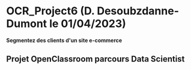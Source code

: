 # OCR_Project6 (D. Desoubzdanne-Dumont le 01/04/2023)
**Segmentez des clients d'un site e-commerce**
## Projet OpenClassroom parcours Data Scientist

